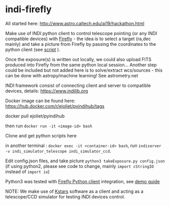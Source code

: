 # indi-firefly

All started here: http://www.astro.caltech.edu/ai19/hackathon.html

Make use of INDI python client to control telescope pointing (or any INDI compatible devices) with [Firefly](https://github.com/Caltech-IPAC/firefly) - the idea is to select a target (ra,dec mainly) and take a picture from Firefly by passing the coordinates to the python client (see [script](takeExposure.py) ).

Once the exposure(s) is written out locally, we could also upload FITS produced into Firefly from the same python local session...
Another step could be included but not added here is to solve/extract wcs/sources - this can be done with astropy/machine learning!
See astrometry.net

INDI framework consist of connecting client and server to compatible devices, details: https://www.indilib.org

Docker image can be found here: https://hub.docker.com/r/ejoliet/pyindihub/tags

docker pull ejoliet/pyindihub

then run `docker run -it <image-id> bash`

Clone and get python scripts here

in another terminal : `docker exec -it <container-id> bash`, run `indiserver -v indi_simulator_telescope indi_simulator_ccd`.

Edit config.json files, and take picture `python3 takeExposure.py config.json` 
(if using python2, please see code to change, mainly `import cStringIO` instead of `import io`)

Python3 was tested with [Firefly Python client](https://github.com/Caltech-IPAC/firefly_client) integration, see [demo guide](DEMO-guide.md)

NOTE: We make use of [Kstars](https://edu.kde.org/kstars/
) software as a client and acting as a telescope/CCD simulator for testing INDI devices control.
